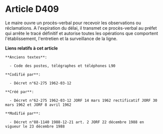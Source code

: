 # Article D409

Le maire ouvre un procès-verbal pour recevoir les observations ou réclamations. A l'expiration du délai, il transmet ce
procès-verbal au préfet qui arrête le tracé définitif et autorise toutes les opérations que comportent l'établissement,
l'entretien et la surveillance de la ligne.

**Liens relatifs à cet article**

	**Anciens textes**:

	  - Code des postes, télégraphes et téléphones L90

	**Codifié par**:

	  - Décret n°62-275 1962-03-12

	**Créé par**:

	  - Décret n°62-275 1962-03-12 JORF 14 mars 1962 rectificatif JORF 30 mars 1962 et JORF 8 avril 1962

	**Modifié par**:

	  - Décret n°88-1140 1988-12-21 art. 2 JORF 22 décembre 1988 en vigueur le 23 décembre 1988
